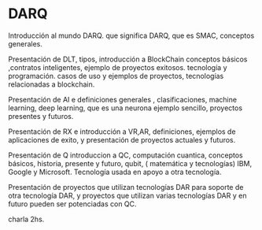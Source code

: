 # DARQ

Introducción al mundo DARQ. 
que significa DARQ, que es SMAC, conceptos generales.

Presentación de DLT, tipos, introducción a BlockChain conceptos básicos ,contratos inteligentes, ejemplo de proyectos exitosos.
tecnología y programación. casos de uso y ejemplos de proyectos, tecnologías relacionadas a blockchain.

Presentación de AI e definiciones generales , clasificaciones, machine learning, deep learning, que es una neurona
ejemplo sencillo, proyectos presentes y futuros.

Presentación de RX e introducción a VR,AR, definiciones, ejemplos de aplicaciones de exito,
y presentación de proyectos actuales y futuros.

Presentación de Q introduccion a QC, computación cuantica, conceptos básicos, historia, presente y futuro, qubit, ( matemática y tecnologías) IBM, Google y Microsoft.
Tecnología usada en apoyo a otra tecnología.

Presentación de proyectos que utilizan tecnologías DAR  para soporte de otra tecnología DAR, y proyectos que utilizan varias tecnologías DAR y en futuro  pueden ser potenciadas con QC.

charla 2hs.
